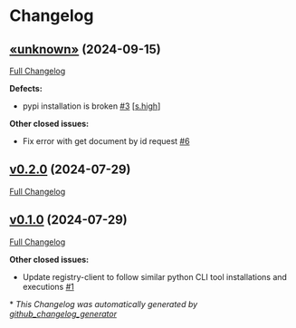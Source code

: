 # Changelog

## [«unknown»](https://github.com/NASA-PDS/registry-client/tree/«unknown») (2024-09-15)

[Full Changelog](https://github.com/NASA-PDS/registry-client/compare/v0.2.0...«unknown»)

**Defects:**

- pypi installation is broken [\#3](https://github.com/NASA-PDS/registry-client/issues/3) [[s.high](https://github.com/NASA-PDS/registry-client/labels/s.high)]

**Other closed issues:**

- Fix error with get document by id request [\#6](https://github.com/NASA-PDS/registry-client/issues/6)

## [v0.2.0](https://github.com/NASA-PDS/registry-client/tree/v0.2.0) (2024-07-29)

[Full Changelog](https://github.com/NASA-PDS/registry-client/compare/v0.1.0...v0.2.0)

## [v0.1.0](https://github.com/NASA-PDS/registry-client/tree/v0.1.0) (2024-07-29)

[Full Changelog](https://github.com/NASA-PDS/registry-client/compare/0287b5f441fb9fab64c0659fc3d60793ca7fdf5b...v0.1.0)

**Other closed issues:**

- Update registry-client to follow similar python CLI tool installations and executions [\#1](https://github.com/NASA-PDS/registry-client/issues/1)



\* *This Changelog was automatically generated by [github_changelog_generator](https://github.com/github-changelog-generator/github-changelog-generator)*
